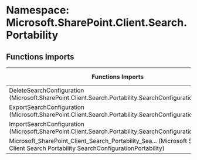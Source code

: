 # Namespace: Microsoft.SharePoint.Client.Search.Portability

## Functions Imports

Functions Imports | SPO | SP 2019 | SP 2016 | SP 2013
----------|:---:|:-------:|:-------:|:-------:
DeleteSearchConfiguration (Microsoft.SharePoint.Client.Search.Portability.SearchConfigurationPortability) | ❌ | ❌ | ❌ | ✅
ExportSearchConfiguration (Microsoft.SharePoint.Client.Search.Portability.SearchConfigurationPortability) | ❌ | ❌ | ❌ | ✅
ImportSearchConfiguration (Microsoft.SharePoint.Client.Search.Portability.SearchConfigurationPortability) | ❌ | ❌ | ❌ | ✅
<span title="Microsoft_SharePoint_Client_Search_Portability_SearchConfigurationPortability">Microsoft_SharePoint_Client_Search_Portability_Sea...</span> (Microsoft SharePoint Client Search Portability SearchConfigurationPortability) | ❌ | ❌ | ❌ | ✅